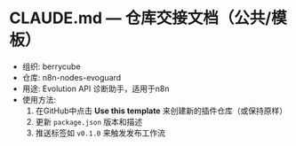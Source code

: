 # CLAUDE.md — 仓库交接文档（公共/模板）
- 组织: berrycube
- 仓库: n8n-nodes-evoguard
- 用途: Evolution API 诊断助手，适用于n8n
- 使用方法:
  1) 在GitHub中点击 **Use this template** 来创建新的插件仓库（或保持原样）
  2) 更新 `package.json` 版本和描述
  3) 推送标签如 `v0.1.0` 来触发发布工作流